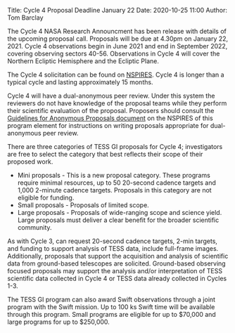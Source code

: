 Title: Cycle 4 Proposal Deadline January 22
Date: 2020-10-25 11:00
Author: Tom Barclay

The Cycle 4 NASA Research Announcment has been release with details of the upcoming proposal call. Proposals will be due at 4.30pm on January 22, 2021. Cycle 4 observations begin in June 2021 and end in September 2022, covering observing sectors 40-56. Observations in Cycle 4 will cover the Northern Ecliptic Hemisphere and the Ecliptic Plane.

The Cycle 4 solicitation can be found on [NSPIRES](https://nspires.nasaprs.com/external/solicitations/summary!init.do?solId={4B9CAAB3-D398-183A-B1F3-EF963DF415C7}&path=open). Cycle 4 is longer than a typical cycle and lasting approximately 15 months.

Cycle 4 will have a dual-anonymous peer review. Under this system the reviewers do not have knowledge of the proposal teams while they perform their scientific evaluation of the proposal. Proposers should consult the [Guidelines for Anonymous Proposals document](https://nspires.nasaprs.com/external/viewrepositorydocument/cmdocumentid=736703/solicitationId=%7B4B9CAAB3-D398-183A-B1F3-EF963DF415C7%7D/viewSolicitationDocument=1/Guidelines%20for%20Anonymous%20Proposals%20DAPR%20Doc%20Astro%20GO%20Programs.pdf) on the NSPIRES of this program element for instructions on writing proposals appropriate for dual-anonymous peer review.

There are three categories of TESS GI proposals for Cycle 4; investigators are free to select the category that best reflects their scope of their proposed work. 

* Mini proposals - This is a new proposal category. These programs require minimal resources, up to 50 20-second cadence targets and 1,000 2-minute cadence targets. Proposals in this category are not eligible for funding.
* Small proposals - Proposals of limited scope.
* Large proposals - Proposals of wide-ranging scope and science yield. Large proposals must deliver a clear benefit for the broader scientific community.

As with Cycle 3, can request 20-second cadence targets, 2-min targets, and funding to support analysis of TESS data, include full-frame images. Additionally, proposals that support the acquisition and analysis of scientific data from ground-based telescopes are solicited. Ground-based observing focused proposals may support the analysis and/or interpretation of TESS scientific data collected in Cycle 4 or TESS data already collected in Cycles 1-3.

The TESS GI program can also award Swift observations through a joint program with the Swift mission. Up to 100 ks Swift time will be available through this program. Small programs are eligible for up to $70,000 and large programs for up to $250,000.